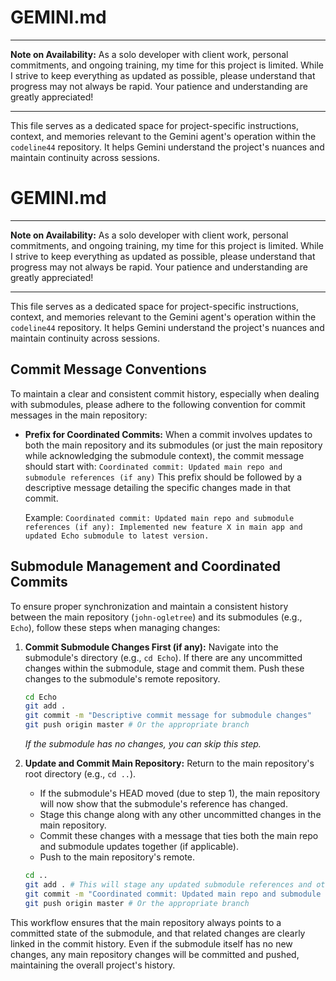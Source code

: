 # GEMINI.md

***

**Note on Availability:** As a solo developer with client work, personal commitments, and ongoing training, my time for this project is limited. While I strive to keep everything as updated as possible, please understand that progress may not always be rapid. Your patience and understanding are greatly appreciated!

***

This file serves as a dedicated space for project-specific instructions, context, and memories relevant to the Gemini agent's operation within the `codeline44` repository. It helps Gemini understand the project's nuances and maintain continuity across sessions.

# GEMINI.md

***

**Note on Availability:** As a solo developer with client work, personal commitments, and ongoing training, my time for this project is limited. While I strive to keep everything as updated as possible, please understand that progress may not always be rapid. Your patience and understanding are greatly appreciated!

***

This file serves as a dedicated space for project-specific instructions, context, and memories relevant to the Gemini agent's operation within the `codeline44` repository. It helps Gemini understand the project's nuances and maintain continuity across sessions.

## Commit Message Conventions

To maintain a clear and consistent commit history, especially when dealing with submodules, please adhere to the following convention for commit messages in the main repository:

*   **Prefix for Coordinated Commits:** When a commit involves updates to both the main repository and its submodules (or just the main repository while acknowledging the submodule context), the commit message should start with:
    `Coordinated commit: Updated main repo and submodule references (if any)`
    This prefix should be followed by a descriptive message detailing the specific changes made in that commit.

    Example:
    `Coordinated commit: Updated main repo and submodule references (if any): Implemented new feature X in main app and updated Echo submodule to latest version.`

## Submodule Management and Coordinated Commits

To ensure proper synchronization and maintain a consistent history between the main repository (`john-ogletree`) and its submodules (e.g., `Echo`), follow these steps when managing changes:

1.  **Commit Submodule Changes First (if any):** Navigate into the submodule's directory (e.g., `cd Echo`). If there are any uncommitted changes within the submodule, stage and commit them. Push these changes to the submodule's remote repository.
    ```bash
    cd Echo
    git add .
    git commit -m "Descriptive commit message for submodule changes"
    git push origin master # Or the appropriate branch
    ```
    *If the submodule has no changes, you can skip this step.* 

2.  **Update and Commit Main Repository:** Return to the main repository's root directory (e.g., `cd ..`).
    *   If the submodule's HEAD moved (due to step 1), the main repository will now show that the submodule's reference has changed.
    *   Stage this change along with any other uncommitted changes in the main repository.
    *   Commit these changes with a message that ties both the main repo and submodule updates together (if applicable).
    *   Push to the main repository's remote.
    ```bash
    cd ..
    git add . # This will stage any updated submodule references and other main repo changes
    git commit -m "Coordinated commit: Updated main repo and submodule references (if any)"
    git push origin master # Or the appropriate branch
    ```
This workflow ensures that the main repository always points to a committed state of the submodule, and that related changes are clearly linked in the commit history. Even if the submodule itself has no new changes, any main repository changes will be committed and pushed, maintaining the overall project's history.